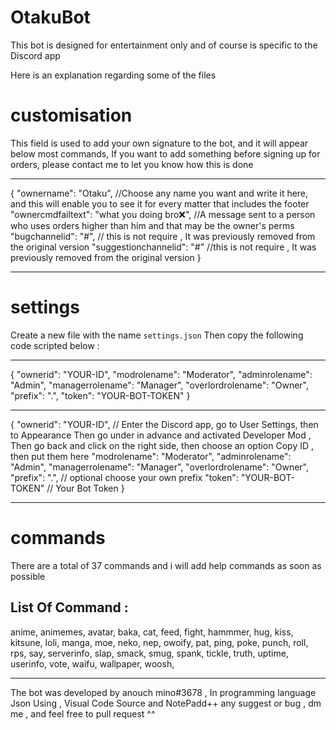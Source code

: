 # OtakuBot
This bot is designed for entertainment only and of course is specific to the Discord app

Here is an explanation regarding some of the files

# customisation
This field is used to add your own signature to the bot, and it will appear below most commands, If you want to add something before signing up for orders, please contact me to let you know how this is done
- - - 
{
    "ownername": "Otaku", //Choose any name you want and write it here, and this will enable you to see it for every matter that includes the footer
    "ownercmdfailtext": "what you doing bro❌", //A message sent to a person who uses orders higher than him and that may be the owner's perms 
    "bugchannelid": "#", // this is not require , It was previously removed from the original version
    "suggestionchannelid": "#" //this is not require , It was previously removed from the original version
}
- - - -
# settings
Create a new file with the name `settings.json`
Then copy the following code scripted below :
- - - - - - - - -
{
    "ownerid": "YOUR-ID",
    "modrolename": "Moderator",
    "adminrolename": "Admin",
    "managerrolename": "Manager",
    "overlordrolename": "Owner",
    "prefix": ".",
    "token": "YOUR-BOT-TOKEN"
}

- - - - - - - 
{
     "ownerid": "YOUR-ID", // Enter the Discord app, go to User Settings, then to Appearance Then go under in advance and activated Developer Mod , Then go back and click on the right side, then choose an option Copy ID , then put them here
     "modrolename": "Moderator",
     "adminrolename": "Admin",
     "managerrolename": "Manager",
     "overlordrolename": "Owner",
     "prefix": ".", // optional choose your own prefix 
     "token": "YOUR-BOT-TOKEN" // Your Bot Token 
}
- - - - - - -
# commands
There are a total of 37 commands and i will add help commands as soon as possible

List Of Command :
------
anime,
animemes,
avatar,
baka,
cat,
feed,
fight,
hammmer,
hug,
kiss,
kitsune,
loli,
manga,
moe,
neko,
nep,
owoify,
pat,
ping,
poke,
punch,
roll,
rps,
say,
serverinfo,
slap,
smack,
smug,
spank,
tickle,
truth,
uptime,
userinfo,
vote,
waifu,
wallpaper,
woosh,
- - - - - - - -
The bot was developed by anouch mino#3678 , In programming language Json 
Using , Visual Code Source and NotePadd++
any suggest or bug , dm me , and feel free to pull request ^^
